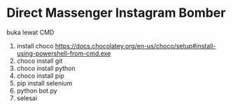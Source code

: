 # Direct Massenger Instagram Bomber

buka lewat CMD
1. install choco https://docs.chocolatey.org/en-us/choco/setup#install-using-powershell-from-cmd.exe
2. choco install git
3. choco install python
4. choco install pip
5. pip install selenium
6. python bot.py
7. selesai
